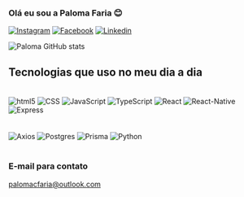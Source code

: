 ### Olá eu sou a Paloma Faria 😊

[![Instagram](https://img.shields.io/badge/Instagram-E4405F?style=for-the-badge&logo=instagram&logoColor=white)](https://www.instagram.com/paloms.faria/)
[![Facebook](https://img.shields.io/badge/Facebook-1877F2?style=for-the-badge&logo=facebook&logoColor=white)](https://www.facebook.com/PalomaaFariaa)
[![Linkedin](https://img.shields.io/badge/LinkedIn-0077B5?style=for-the-badge&logo=linkedin&logoColor=white)](https://www.linkedin.com/in/paloma-cristina-faria-b762631ba/)

![Paloma GitHub stats](https://github-readme-stats.vercel.app/api?username=palomacfaria&show_icons=true&theme=radical)

## Tecnologias que uso no meu dia a dia
<div style="display: inline_block"><br/>
    <img align="center" alt="html5" src="https://img.shields.io/badge/HTML5-E34F26?style=for-the-badge&logo=html5&logoColor=white">
    <img align="center" alt="CSS" src="https://img.shields.io/badge/CSS3-1572B6?style=for-the-badge&logo=css3&logoColor=white">
    <img align="center" alt="JavaScript" src="https://img.shields.io/badge/JavaScript-F7DF1E?style=for-the-badge&logo=javascript&logoColor=black">
    <img align="center" alt="TypeScript" src="https://img.shields.io/badge/TypeScript-007ACC?style=for-the-badge&logo=typescript&logoColor=white">
    <img align="center" alt="React" src="https://img.shields.io/badge/React-101414?style=for-the-badge&logo=react&logoColor=0ffafa">
    <img align="center" alt="React-Native" src="https://img.shields.io/badge/React_Native-101414?style=for-the-badge&logo=react&logoColor=0ffafa">
    <img align="center" alt="Express" src="https://img.shields.io/badge/express.js-12a35b.svg?style=for-the-badge&logo=express&logoColor=%2361DAFB">
    <br/>
    <br/>
    <br/>
    <img align="center" alt="Axios" src="https://img.shields.io/badge/axios-ffffff.svg?style=for-the-badge&logo=axios&logoColor=8431d6">
    <img align="center" alt="Postgres" src ="https://img.shields.io/badge/postgres-%23316192.svg?style=for-the-badge&logo=postgresql&logoColor=white"/>
    <img align="center" alt="Prisma" src ="https://img.shields.io/badge/prisma-0e0b4d.svg?style=for-the-badge&logo=prisma&logoColor=white"/>
    <img align="center" alt="Python" src ="https://img.shields.io/badge/python-2a67d1.svg?style=for-the-badge&logo=python&logoColor=f5e720"/>
</div><br/>

### E-mail para contato
palomacfaria@outlook.com

